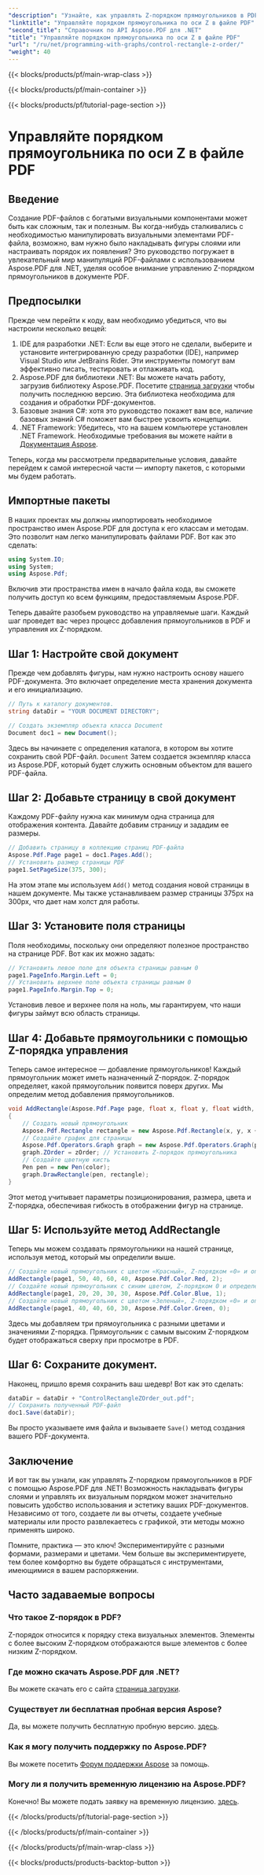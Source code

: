 ```yaml
---
"description": "Узнайте, как управлять Z-порядком прямоугольников в PDF с помощью Aspose.PDF для .NET в этом подробном пошаговом руководстве. Идеально подходит для разработчиков, желающих улучшить документы PDF."
"linktitle": "Управляйте порядком прямоугольника по оси Z в файле PDF"
"second_title": "Справочник по API Aspose.PDF для .NET"
"title": "Управляйте порядком прямоугольника по оси Z в файле PDF"
"url": "/ru/net/programming-with-graphs/control-rectangle-z-order/"
"weight": 40
---
```


{{< blocks/products/pf/main-wrap-class >}}

{{< blocks/products/pf/main-container >}}

{{< blocks/products/pf/tutorial-page-section >}}

# Управляйте порядком прямоугольника по оси Z в файле PDF

## Введение

Создание PDF-файлов с богатыми визуальными компонентами может быть как сложным, так и полезным. Вы когда-нибудь сталкивались с необходимостью манипулировать визуальными элементами PDF-файла, возможно, вам нужно было накладывать фигуры слоями или настраивать порядок их появления? Это руководство погружает в увлекательный мир манипуляций PDF-файлами с использованием Aspose.PDF для .NET, уделяя особое внимание управлению Z-порядком прямоугольников в документе PDF. 

## Предпосылки 

Прежде чем перейти к коду, вам необходимо убедиться, что вы настроили несколько вещей:

1. IDE для разработки .NET: Если вы еще этого не сделали, выберите и установите интегрированную среду разработки (IDE), например Visual Studio или JetBrains Rider. Эти инструменты помогут вам эффективно писать, тестировать и отлаживать код.
2. Aspose.PDF для библиотеки .NET: Вы можете начать работу, загрузив библиотеку Aspose.PDF. Посетите [страница загрузки](https://releases.aspose.com/pdf/net/) чтобы получить последнюю версию. Эта библиотека необходима для создания и обработки PDF-документов.
3. Базовые знания C#: хотя это руководство покажет вам все, наличие базовых знаний C# поможет вам быстрее усвоить концепции.
4. .NET Framework: Убедитесь, что на вашем компьютере установлен .NET Framework. Необходимые требования вы можете найти в [Документация Aspose](https://reference.aspose.com/pdf/net/).

Теперь, когда мы рассмотрели предварительные условия, давайте перейдем к самой интересной части — импорту пакетов, с которыми мы будем работать.

## Импортные пакеты

В наших проектах мы должны импортировать необходимое пространство имен Aspose.PDF для доступа к его классам и методам. Это позволит нам легко манипулировать файлами PDF. Вот как это сделать:

```csharp
using System.IO;
using System;
using Aspose.Pdf;
```

Включив эти пространства имен в начало файла кода, вы сможете получить доступ ко всем функциям, предоставляемым Aspose.PDF.

Теперь давайте разобьем руководство на управляемые шаги. Каждый шаг проведет вас через процесс добавления прямоугольников в PDF и управления их Z-порядком.

## Шаг 1: Настройте свой документ

Прежде чем добавлять фигуры, нам нужно настроить основу нашего PDF-документа. Это включает определение места хранения документа и его инициализацию.

```csharp
// Путь к каталогу документов.
string dataDir = "YOUR DOCUMENT DIRECTORY";

// Создать экземпляр объекта класса Document
Document doc1 = new Document();
```
Здесь вы начинаете с определения каталога, в котором вы хотите сохранить свой PDF-файл. `Document` Затем создается экземпляр класса из Aspose.PDF, который будет служить основным объектом для вашего PDF-файла.

## Шаг 2: Добавьте страницу в свой документ

Каждому PDF-файлу нужна как минимум одна страница для отображения контента. Давайте добавим страницу и зададим ее размеры.

```csharp
// Добавить страницу в коллекцию страниц PDF-файла
Aspose.Pdf.Page page1 = doc1.Pages.Add();
// Установить размер страницы PDF
page1.SetPageSize(375, 300);
```
На этом этапе мы используем `Add()` метод создания новой страницы в нашем документе. Мы также устанавливаем размер страницы 375px на 300px, что дает нам холст для работы.

## Шаг 3: Установите поля страницы 

Поля необходимы, поскольку они определяют полезное пространство на странице PDF. Вот как их можно задать:

```csharp
// Установить левое поле для объекта страницы равным 0
page1.PageInfo.Margin.Left = 0;
// Установить верхнее поле объекта страницы равным 0
page1.PageInfo.Margin.Top = 0;
```
Установив левое и верхнее поля на ноль, мы гарантируем, что наши фигуры займут всю область страницы.

## Шаг 4: Добавьте прямоугольники с помощью Z-порядка управления

Теперь самое интересное — добавление прямоугольников! Каждый прямоугольник может иметь назначенный Z-порядок. Z-порядок определяет, какой прямоугольник появится поверх других. Мы определим метод добавления прямоугольников.

```csharp
void AddRectangle(Aspose.Pdf.Page page, float x, float y, float width, float height, Aspose.Pdf.Color color, int zOrder)
{
    // Создать новый прямоугольник
    Aspose.Pdf.Rectangle rectangle = new Aspose.Pdf.Rectangle(x, y, x + width, y + height);
    // Создайте график для страницы
    Aspose.Pdf.Operators.Graph graph = new Aspose.Pdf.Operators.Graph(page);
    graph.ZOrder = zOrder; // Установить Z-порядок прямоугольника
    // Создайте цветную кисть
    Pen pen = new Pen(color);
    graph.DrawRectangle(pen, rectangle);
}
```
Этот метод учитывает параметры позиционирования, размера, цвета и Z-порядка, обеспечивая гибкость в отображении фигур на странице.

## Шаг 5: Используйте метод AddRectangle

Теперь мы можем создавать прямоугольники на нашей странице, используя метод, который мы определили выше.

```csharp
// Создайте новый прямоугольник с цветом «Красный», Z-порядком «0» и определенными размерами.
AddRectangle(page1, 50, 40, 60, 40, Aspose.Pdf.Color.Red, 2);
// Создайте новый прямоугольник с синим цветом, Z-порядком 0 и определенными размерами.
AddRectangle(page1, 20, 20, 30, 30, Aspose.Pdf.Color.Blue, 1);
// Создайте новый прямоугольник с цветом «Зеленый», Z-порядком «0» и определенными размерами.
AddRectangle(page1, 40, 40, 60, 30, Aspose.Pdf.Color.Green, 0);
```
Здесь мы добавляем три прямоугольника с разными цветами и значениями Z-порядка. Прямоугольник с самым высоким Z-порядком будет отображаться сверху при просмотре в PDF.

## Шаг 6: Сохраните документ. 

Наконец, пришло время сохранить ваш шедевр! Вот как это сделать:

```csharp
dataDir = dataDir + "ControlRectangleZOrder_out.pdf";
// Сохранить полученный PDF-файл
doc1.Save(dataDir);
```
Вы просто указываете имя файла и вызываете `Save()` метод создания вашего PDF-документа.

## Заключение 

И вот так вы узнали, как управлять Z-порядком прямоугольников в PDF с помощью Aspose.PDF для .NET! Возможность накладывать фигуры слоями и управлять их визуальным порядком может значительно повысить удобство использования и эстетику ваших PDF-документов. Независимо от того, создаете ли вы отчеты, создаете учебные материалы или просто развлекаетесь с графикой, эти методы можно применять широко.

Помните, практика — это ключ! Экспериментируйте с разными формами, размерами и цветами. Чем больше вы экспериментируете, тем более комфортно вы будете обращаться с инструментами, имеющимися в вашем распоряжении.

## Часто задаваемые вопросы

### Что такое Z-порядок в PDF?
Z-порядок относится к порядку стека визуальных элементов. Элементы с более высоким Z-порядком отображаются выше элементов с более низким Z-порядком.

### Где можно скачать Aspose.PDF для .NET?
Вы можете скачать его с сайта [страница загрузки](https://releases.aspose.com/pdf/net/).

### Существует ли бесплатная пробная версия Aspose?
Да, вы можете получить бесплатную пробную версию. [здесь](https://releases.aspose.com/).

### Как я могу получить поддержку по Aspose.PDF?
Вы можете посетить [Форум поддержки Aspose](https://forum.aspose.com/c/pdf/10) за помощь.

### Могу ли я получить временную лицензию на Aspose.PDF?
Конечно! Вы можете подать заявку на временную лицензию. [здесь](https://purchase.aspose.com/temporary-license/).

{{< /blocks/products/pf/tutorial-page-section >}}

{{< /blocks/products/pf/main-container >}}

{{< /blocks/products/pf/main-wrap-class >}}

{{< blocks/products/products-backtop-button >}}